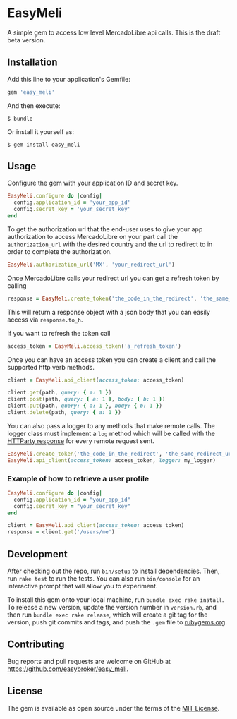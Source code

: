 # EasyMeli

A simple gem to access low level MercadoLibre api calls. This is the draft beta version.

## Installation

Add this line to your application's Gemfile:

```ruby
gem 'easy_meli'
```

And then execute:

    $ bundle

Or install it yourself as:

    $ gem install easy_meli

## Usage

Configure the gem with your application ID and secret key.

```ruby
EasyMeli.configure do |config|
  config.application_id = 'your_app_id'
  config.secret_key = 'your_secret_key'
end
```

To get the authorization url that the end-user uses to give your app authorization to access MercadoLibre on your part call the `authorization_url` with the desired country and the url to redirect to in order to complete the authorization.

```ruby
EasyMeli.authorization_url('MX', 'your_redirect_url')
```

Once MercadoLibre calls your redirect url you can get a refresh token by calling

```ruby
response = EasyMeli.create_token('the_code_in_the_redirect', 'the_same_redirect_url_as_above')
```
This will return a response object with a json body that you can easily access via `response.to_h`.

If you want to refresh the token call

```ruby
access_token = EasyMeli.access_token('a_refresh_token')
```

Once you can have an access token you can create a client and call the supported http verb methods.

```ruby
client = EasyMeli.api_client(access_token: access_token)

client.get(path, query: { a: 1 })
client.post(path, query: { a: 1 }, body: { b: 1 })
client.put(path, query: { a: 1 }, body: { b: 1 })
client.delete(path, query: { a: 1 })
```

You can also pass a logger to any methods that make remote calls. The logger class must implement a `log` method which will be called with the [HTTParty response](https://www.rubydoc.info/github/jnunemaker/httparty/HTTParty/Response) for every remote request sent.

```ruby
EasyMeli.create_token('the_code_in_the_redirect', 'the_same_redirect_url_as_above', logger: my_logger)
EasyMeli.api_client(access_token: access_token, logger: my_logger)
```

### Example of how to retrieve a user profile
```ruby
EasyMeli.configure do |config|
  config.application_id = "your_app_id"
  config.secret_key = "your_secret_key"
end

client = EasyMeli.api_client(access_token: access_token)
response = client.get('/users/me')

```

## Development

After checking out the repo, run `bin/setup` to install dependencies. Then, run `rake test` to run the tests. You can also run `bin/console` for an interactive prompt that will allow you to experiment.

To install this gem onto your local machine, run `bundle exec rake install`. To release a new version, update the version number in `version.rb`, and then run `bundle exec rake release`, which will create a git tag for the version, push git commits and tags, and push the `.gem` file to [rubygems.org](https://rubygems.org).

## Contributing

Bug reports and pull requests are welcome on GitHub at https://github.com/easybroker/easy_meli.

## License

The gem is available as open source under the terms of the [MIT License](https://opensource.org/licenses/MIT).
